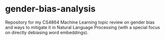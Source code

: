 # gender-bias-analysis
Repository for my CS4864 Machine Learning topic review on gender bias and ways to mitigate it in Natural Language Processing (with a special focus on directly debiasing word embeddings).
